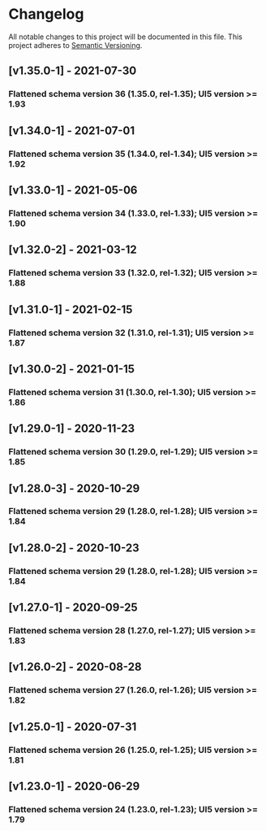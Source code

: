 # Changelog
All notable changes to this project will be documented in this file.
This project adheres to [Semantic Versioning](http://semver.org/spec/v2.0.0.html).

<a name="v1.35.0-1"></a>
## [v1.35.0-1] - 2021-07-30
### Flattened schema version 36 (1.35.0, rel-1.35); UI5 version >= 1.93

<a name="v1.34.0-1"></a>
## [v1.34.0-1] - 2021-07-01
### Flattened schema version 35 (1.34.0, rel-1.34); UI5 version >= 1.92

<a name="v1.33.0-1"></a>
## [v1.33.0-1] - 2021-05-06
### Flattened schema version 34 (1.33.0, rel-1.33); UI5 version >= 1.90

<a name="v1.32.0-2"></a>
## [v1.32.0-2] - 2021-03-12
### Flattened schema version 33 (1.32.0, rel-1.32); UI5 version >= 1.88

<a name="v1.31.0-1"></a>
## [v1.31.0-1] - 2021-02-15
### Flattened schema version 32 (1.31.0, rel-1.31); UI5 version >= 1.87

<a name="v1.30.0-2"></a>
## [v1.30.0-2] - 2021-01-15
### Flattened schema version 31 (1.30.0, rel-1.30); UI5 version >= 1.86

<a name="v1.29.0-1"></a>
## [v1.29.0-1] - 2020-11-23
### Flattened schema version 30 (1.29.0, rel-1.29); UI5 version >= 1.85

<a name="v1.28.0-3"></a>
## [v1.28.0-3] - 2020-10-29
### Flattened schema version 29 (1.28.0, rel-1.28); UI5 version >= 1.84

<a name="v1.28.0-2"></a>
## [v1.28.0-2] - 2020-10-23
### Flattened schema version 29 (1.28.0, rel-1.28); UI5 version >= 1.84

<a name="v1.27.0-1"></a>
## [v1.27.0-1] - 2020-09-25
### Flattened schema version 28 (1.27.0, rel-1.27); UI5 version >= 1.83

<a name="v1.26.0-2"></a>
## [v1.26.0-2] - 2020-08-28
### Flattened schema version 27 (1.26.0, rel-1.26); UI5 version >= 1.82

<a name="v1.25.0-1"></a>
## [v1.25.0-1] - 2020-07-31
### Flattened schema version 26 (1.25.0, rel-1.25); UI5 version >= 1.81

<a name="v1.23.0-1"></a>
## [v1.23.0-1] - 2020-06-29
### Flattened schema version 24 (1.23.0, rel-1.23); UI5 version >= 1.79
